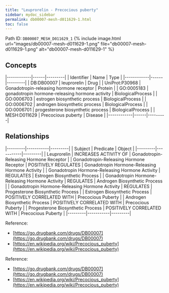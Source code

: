 ```yaml
---
title: "Leuprorelin - Precocious puberty"
sidebar: mydoc_sidebar
permalink: db00007-mesh-d011629-1.html
toc: false 
---
```



Path ID: `DB00007_MESH_D011629_1`
{% include image.html url="images/db00007-mesh-d011629-1.png" file="db00007-mesh-d011629-1.png" alt="db00007-mesh-d011629-1" %}

## Concepts

|------------|------|---------|
| Identifier | Name | Type    |
|------------|------|---------|
| DB:DB00007 | leuprorelin | Drug |
| UniProt:P30968 | Gonadotropin-releasing hormone receptor | Protein |
| GO:0005183 | gonadotropin hormone-releasing hormone activity | BiologicalProcess |
| GO:0006703 | estrogen biosynthetic process | BiologicalProcess |
| GO:0006702 | androgen biosynthetic process | BiologicalProcess |
| GO:0006701 | progesterone biosynthetic process | BiologicalProcess |
| MESH:D011629 | Precocious puberty | Disease |
|------------|------|---------|

## Relationships

|---------|-----------|---------|
| Subject | Predicate | Object  |
|---------|-----------|---------|
| Leuprorelin | INCREASES ACTIVITY OF | Gonadotropin-Releasing Hormone Receptor |
| Gonadotropin-Releasing Hormone Receptor | POSITIVELY REGULATES | Gonadotropin Hormone-Releasing Hormone Activity |
| Gonadotropin Hormone-Releasing Hormone Activity | REGULATES | Estrogen Biosynthetic Process |
| Gonadotropin Hormone-Releasing Hormone Activity | REGULATES | Androgen Biosynthetic Process |
| Gonadotropin Hormone-Releasing Hormone Activity | REGULATES | Progesterone Biosynthetic Process |
| Estrogen Biosynthetic Process | POSITIVELY CORRELATED WITH | Precocious Puberty |
| Androgen Biosynthetic Process | POSITIVELY CORRELATED WITH | Precocious Puberty |
| Progesterone Biosynthetic Process | POSITIVELY CORRELATED WITH | Precocious Puberty |
|---------|-----------|---------|

Reference: 
  - [https://go.drugbank.com/drugs/DB00007](https://go.drugbank.com/drugs/DB00007)
  - [https://en.wikipedia.org/wiki/Precocious_puberty](https://en.wikipedia.org/wiki/Precocious_puberty)

Reference: 
  - [https://go.drugbank.com/drugs/DB00007](https://go.drugbank.com/drugs/DB00007)
  - [https://en.wikipedia.org/wiki/Precocious_puberty](https://en.wikipedia.org/wiki/Precocious_puberty)
